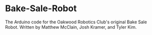 # Bake-Sale-Robot
The Arduino code for the Oakwood Robotics Club's original Bake Sale Robot.
Written by Matthew McClain, Josh Kramer, and Tyler Kim.
